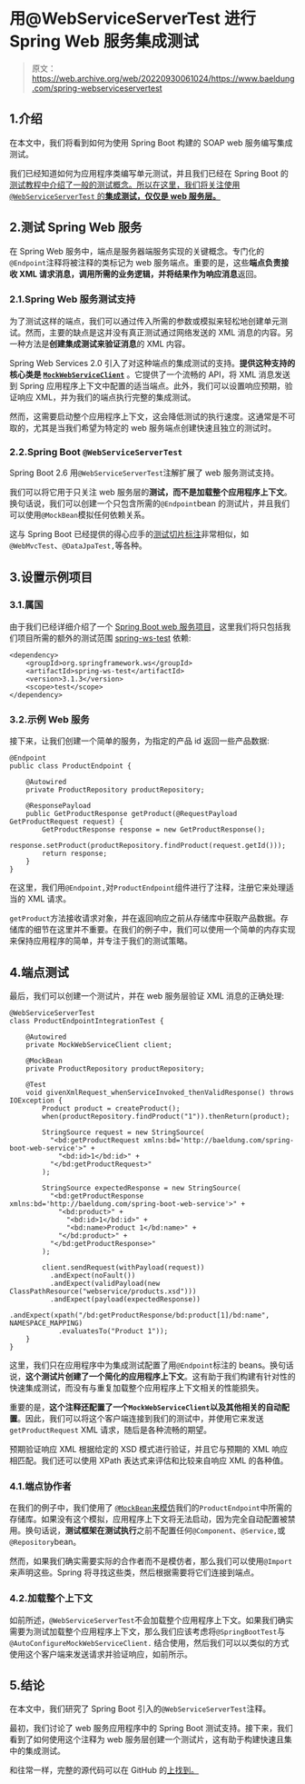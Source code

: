# 用@WebServiceServerTest 进行 Spring Web 服务集成测试

> 原文：<https://web.archive.org/web/20220930061024/https://www.baeldung.com/spring-webserviceservertest>

## 1.介绍

在本文中，我们将看到如何为使用 Spring Boot 构建的 SOAP web 服务编写集成测试。

我们已经知道如何为应用程序类编写单元测试，并且我们已经在 Spring Boot 的[测试教程中介绍了一般的测试概念。所以在这里，我们将关注使用`@WebServiceServerTest` 的**集成测试，仅仅是 web 服务层。**](/web/20221128035531/https://www.baeldung.com/spring-boot-testing)

## 2.测试 Spring Web 服务

在 Spring Web 服务中，端点是服务器端服务实现的关键概念。专门化的`@Endpoint`注释将被注释的类标记为 web 服务端点。重要的是，这些**端点负责接收 XML 请求消息，调用所需的业务逻辑，并将结果作为响应消息**返回。

### 2.1.Spring Web 服务测试支持

为了测试这样的端点，我们可以通过传入所需的参数或模拟来轻松地创建单元测试。然而，主要的缺点是这并没有真正测试通过网络发送的 XML 消息的内容。另一种方法是**创建集成测试来验证消息**的 XML 内容。

Spring Web Services 2.0 引入了对这种端点的集成测试的支持。**提供这种支持的核心类是 [`MockWebServiceClient`](https://web.archive.org/web/20221128035531/https://docs.spring.io/spring-ws/docs/current/api/org/springframework/ws/test/server/MockWebServiceClient.html)** 。它提供了一个流畅的 API，将 XML 消息发送到 Spring 应用程序上下文中配置的适当端点。此外，我们可以设置响应预期，验证响应 XML，并为我们的端点执行完整的集成测试。

然而，这需要启动整个应用程序上下文，这会降低测试的执行速度。这通常是不可取的，尤其是当我们希望为特定的 web 服务端点创建快速且独立的测试时。

### 2.2.Spring Boot `@WebServiceServerTest`

Spring Boot 2.6 用`@WebServiceServerTest`注解扩展了 web 服务测试支持。

我们可以将它用于只关注 web 服务层的**测试，而不是加载整个应用程序上下文**。换句话说，我们可以创建一个只包含所需的`@Endpoint`bean 的测试片，并且我们可以使用`@MockBean`模拟任何依赖关系。

这与 Spring Boot 已经提供的得心应手的[测试切片标注](/web/20221128035531/https://www.baeldung.com/spring-tests#5-using-test-slices)非常相似，如`@WebMvcTest`、`@DataJpaTest,`等各种。

## 3.设置示例项目

### 3.1.属国

由于我们已经详细介绍了一个 [Spring Boot web 服务项目](/web/20221128035531/https://www.baeldung.com/spring-boot-soap-web-service)，这里我们将只包括我们项目所需的额外的测试范围 [spring-ws-test](https://web.archive.org/web/20221128035531/https://search.maven.org/search?q=g:org.springframework.ws%20a:spring-ws-test) 依赖:

```
<dependency>
    <groupId>org.springframework.ws</groupId>
    <artifactId>spring-ws-test</artifactId>
    <version>3.1.3</version>
    <scope>test</scope>
</dependency>
```

### 3.2.示例 Web 服务

接下来，让我们创建一个简单的服务，为指定的产品 id 返回一些产品数据:

```
@Endpoint
public class ProductEndpoint {

    @Autowired
    private ProductRepository productRepository;

    @ResponsePayload
    public GetProductResponse getProduct(@RequestPayload GetProductRequest request) {
        GetProductResponse response = new GetProductResponse();
        response.setProduct(productRepository.findProduct(request.getId()));
        return response;
    }
}
```

在这里，我们用`@Endpoint,`对`ProductEndpoint`组件进行了注释，注册它来处理适当的 XML 请求。

`getProduct`方法接收请求对象，并在返回响应之前从存储库中获取产品数据。存储库的细节在这里并不重要。在我们的例子中，我们可以使用一个简单的内存实现来保持应用程序的简单，并专注于我们的测试策略。

## 4.端点测试

最后，我们可以创建一个测试片，并在 web 服务层验证 XML 消息的正确处理:

```
@WebServiceServerTest
class ProductEndpointIntegrationTest {

    @Autowired
    private MockWebServiceClient client;

    @MockBean
    private ProductRepository productRepository;

    @Test
    void givenXmlRequest_whenServiceInvoked_thenValidResponse() throws IOException {
        Product product = createProduct();
        when(productRepository.findProduct("1")).thenReturn(product);

        StringSource request = new StringSource(
          "<bd:getProductRequest xmlns:bd='http://baeldung.com/spring-boot-web-service'>" + 
            "<bd:id>1</bd:id>" + 
          "</bd:getProductRequest>"
        );

        StringSource expectedResponse = new StringSource(
          "<bd:getProductResponse xmlns:bd='http://baeldung.com/spring-boot-web-service'>" + 
            "<bd:product>" + 
              "<bd:id>1</bd:id>" + 
              "<bd:name>Product 1</bd:name>" + 
            "</bd:product>" + 
          "</bd:getProductResponse>"
        );

        client.sendRequest(withPayload(request))
          .andExpect(noFault())
          .andExpect(validPayload(new ClassPathResource("webservice/products.xsd")))
          .andExpect(payload(expectedResponse))
          .andExpect(xpath("/bd:getProductResponse/bd:product[1]/bd:name", NAMESPACE_MAPPING)
            .evaluatesTo("Product 1"));
    }
}
```

这里，我们只在应用程序中为集成测试配置了用`@Endpoint`标注的 beans。换句话说，**这个测试片创建了一个简化的应用程序上下文**。这有助于我们构建有针对性的快速集成测试，而没有与重复加载整个应用程序上下文相关的性能损失。

重要的是，**这个注释还配置了一个`MockWebServiceClient`以及其他相关的自动配置**。因此，我们可以将这个客户端连接到我们的测试中，并使用它来发送`getProductRequest` XML 请求，随后是各种流畅的期望。

预期验证响应 XML 根据给定的 XSD 模式进行验证，并且它与预期的 XML 响应相匹配。我们还可以使用 XPath 表达式来评估和比较来自响应 XML 的各种值。

### 4.1.端点协作者

在我们的例子中，我们使用了 [`@MockBean`来模仿](/web/20221128035531/https://www.baeldung.com/spring-boot-testing#mocking-with-mockbean)我们的`ProductEndpoint`中所需的存储库。如果没有这个模拟，应用程序上下文将无法启动，因为完全自动配置被禁用。换句话说，**测试框架在测试执行**之前不配置任何`@Component`、`@Service,`或`@Repository`bean。

然而，如果我们确实需要实际的合作者而不是模仿者，那么我们可以使用`@Import`来声明这些。Spring 将寻找这些类，然后根据需要将它们连接到端点。

### 4.2.加载整个上下文

如前所述，`@WebServiceServerTest`不会加载整个应用程序上下文。如果我们确实需要为测试加载整个应用程序上下文，那么我们应该考虑将`@SpringBootTest`与`@AutoConfigureMockWebServiceClient.` 结合使用，然后我们可以以类似的方式使用这个客户端来发送请求并验证响应，如前所示。

## 5.结论

在本文中，我们研究了 Spring Boot 引入的`@WebServiceServerTest`注释。

最初，我们讨论了 web 服务应用程序中的 Spring Boot 测试支持。接下来，我们看到了如何使用这个注释为 web 服务层创建一个测试片，这有助于构建快速且集中的集成测试。

和往常一样，完整的源代码可以在 GitHub 的[上找到。](https://web.archive.org/web/20221128035531/https://github.com/eugenp/tutorials/tree/master/spring-boot-modules/spring-boot-testing-2)